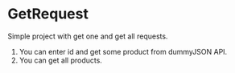 # GetRequest
Simple project with get one and get all requests.

1. You can enter id and get some product from dummyJSON API.
2. You can get all products.
